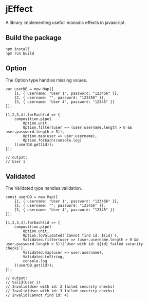 # jEffect
A library implementing usefull monadic effects in javascript.

## Build the package

```
npm install
npm run build
```

## Option

The Option type handles missing values.

```
var userDB = new Map([
	[1, { username: "User 1", password: "123456" }],
	[2, { username: "", password: "123456" }],
	[3, { username: "User 4", password: "12345" }]
]);

[1,2,3,4].forEach(id => {
	composition.pipe(
		Option.unit,
		Option.filter(user => (user.username.length > 0 && user.password.length > 5)),
		Option.map(user => user.username),
		Option.forEach(console.log)
	)(userDB.get(id));
});

// output:
// User 1
```

## Validated

The Validated type handles validation.

```
const userDB = new Map([
	[1, { username: "User 1", password: "123456" }],
	[2, { username: "", password: "123456" }],
	[3, { username: "User 4", password: "12345" }]
]);

[1,2,3,4].forEach(id => {
	composition.pipe(
		Option.unit,
		Option.toValidated(`Cannot find id: ${id}`),
		Validated.filter(user => (user.username.length > 0 && user.password.length > 5))(`User with id: ${id} failed security checks`),
		Validated.map(user => user.username),
		Validated.toString,
		console.log
	)(userDB.get(id));
});

// output:
// Valid(User 1)
// Invalid(User with id: 2 failed security checks)
// Invalid(User with id: 3 failed security checks)
// Invalid(Cannot find id: 4)
```
